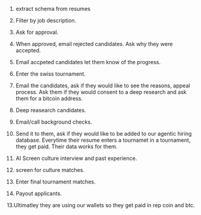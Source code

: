1. extract schema from resumes
2. Filter by job description.
3. Ask for approval.
4. When approved, email rejected candidates. Ask why they were accepted.
5. Email accpeted candidates let them know of the progress.
6. Enter the swiss tournament.
7. Email the candidates, ask if they would like to see the reasons, appeal process. Ask them if they would consent to a deep research
and ask them for a bitcoin address.

8. Deep reasearch candidates.
10. Email/call background checks.
9. Send it to them, ask if they would like to be added to our agentic hiring database. Everytime their resume enters a tournamet in a tournament, they get paid. Their data works for them.
9. AI Screen culture interview and past experience.
10. screen for culture matches.
11. Enter final tournament matches.
12. Payout applicants.

13.Ultimatley they are using our wallets so they get paid in rep coin and btc.